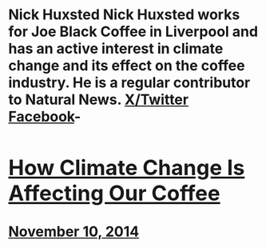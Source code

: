 # Nick Huxsted Nick Huxsted works for Joe Black Coffee in Liverpool and has an active interest in climate change and its effect on the coffee industry. He is a regular contributor to Natural News. [X/Twitter](https://x.com/JoeBlackCoffee) [Facebook](https://www.facebook.com/joeblackcoffeeuk/)- [<h2>How Climate Change Is Affecting Our Coffee</h2>November 10, 2014](https://ineedcoffee.com/climate-change-affecting-coffee/)